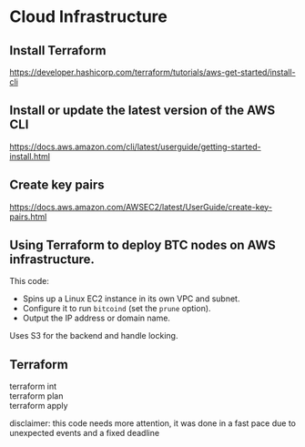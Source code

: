 # Cloud Infrastructure

## Install Terraform

https://developer.hashicorp.com/terraform/tutorials/aws-get-started/install-cli

## Install or update the latest version of the AWS CLI

https://docs.aws.amazon.com/cli/latest/userguide/getting-started-install.html

## Create key pairs

https://docs.aws.amazon.com/AWSEC2/latest/UserGuide/create-key-pairs.html

## Using Terraform to deploy BTC nodes on AWS infrastructure.

This code:

- Spins up a Linux EC2 instance in its own VPC and subnet.
- Configure it to run `bitcoind` (set the `prune` option).
- Output the IP address or domain name.

Uses S3 for the backend and handle locking.

## Terraform

terraform int  
terraform plan  
terraform apply

disclaimer: this code needs more attention, it was done in a fast pace due to unexpected events and a fixed deadline
